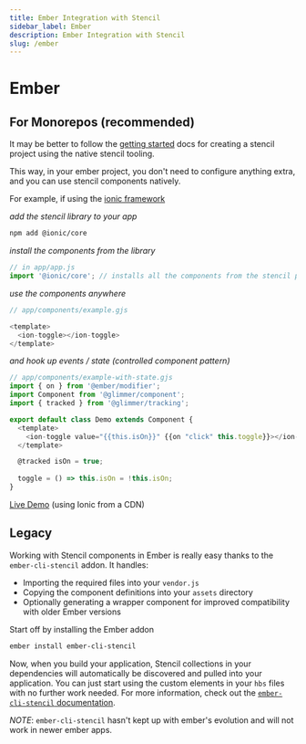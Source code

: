 ```yaml
---
title: Ember Integration with Stencil
sidebar_label: Ember
description: Ember Integration with Stencil
slug: /ember
---
```


# Ember

## For Monorepos (recommended)

It may be better to follow the [getting started](https://stenciljs.com/docs/getting-started) docs for creating a stencil project using the native stencil tooling.

This way, in your ember project, you don't need to configure anything extra, and you can use stencil components natively.

For example, if using the [ionic framework](https://ionicframework.com/)

_add the stencil library to your app_
```bash
npm add @ionic/core
```

_install the components from the library_
```js
// in app/app.js
import '@ionic/core'; // installs all the components from the stencil project
```

_use the components anywhere_
```js
// app/components/example.gjs

<template>
  <ion-toggle></ion-toggle>
</template>
```

_and hook up events / state (controlled component pattern)_
```js
// app/components/example-with-state.gjs
import { on } from '@ember/modifier';
import Component from '@glimmer/component';
import { tracked } from '@glimmer/tracking';

export default class Demo extends Component {
  <template>
    <ion-toggle value="{{this.isOn}}" {{on "click" this.toggle}}></ion-toggle>
  </template>

  @tracked isOn = true;
  
  toggle = () => this.isOn = !this.isOn;
}
```

[Live Demo](https://limber.glimdown.com/edit?c=MQAgqgzglgdg5iAygFwKYwMZQDYliAUQFsAjVAJwChKB9AQRhpAEMYIB3CkZAe24AsoEEAG0IyZhgDWPAG4UAZth7sQARwCuqcVB4wAuiLUBGfSAXkeREAAMAAgBkeABx42AdNSOmAXCH7IyM4QPgD0oeKSMvLkSiruGFahmtrIumyhAOwAbDkALAAMAMwArKGopBQAtCVVxlXsUMj8VRVk5FUY2FBV4uhY2FWsACZVzVDko87M5MgAnp1WrjDoyBBVMDzIDTzkUrBw1JQAPACEVVUglPjjwqjDTbsA5MIAREQzUsMqMCBEPMNUK8ADRXTggDCsEDdeStAAeqAwGjQEIBqBAJDmLGGD3gIFeMKB3D4zXRcAAVsJEoCFP1UJQLgA%2Bag2VkU4SE65EVyzEAAbxAehAAF9zJZrE87G0KKF-g8FFAKE8ANxcnnIEAAYSWelWYqsIElcG6RCIMsS3N1MGQKrVuw1AuQ5Ci9xF%2BoldmNUFNMqdUQOtsoXWYEGEABEKnxUHC0DBhsJtZaVtb%2BZQQCBjmhudhmGhmen00IAPIwPx8vm3dzFmDC4VpgvHEjkfMN9JjHhwY3ojD8RFSe4AXnLlertf5fKFry6UGkrwEQncvE72FQtcZx1CbaXXZb6cbzf3u4zJGRvF%2B5aFT2n0ie84gi47XbX0bQ5BgzFwPdYcFQG5PgT0FsNyzZwczzah0zsP1pFdasQAHbhyC0VV623Fd4JAAAKABKeDGTvKsIBLDDThHIiYFVdNKDrTMKlA3NUCAiAMHIKBnA1CByAwAdXgCIIQnCDBhhgdxKUBGFyHcFZkFCGBnCIUI7HSGdQkSchUFCB5xE3PQZ1EiBXnXCIWLY5BmXrY4I3%2BEBQmZYC6LAxjKFZGwgA&format=glimdown) (using Ionic from a CDN)

## Legacy

Working with Stencil components in Ember is really easy thanks to the `ember-cli-stencil` addon. It handles:

- Importing the required files into your `vendor.js`
- Copying the component definitions into your `assets` directory
- Optionally generating a wrapper component for improved compatibility with older Ember versions

Start off by installing the Ember addon

```bash
ember install ember-cli-stencil
```

Now, when you build your application, Stencil collections in your dependencies will automatically be discovered and pulled into your application. You can just start using the custom elements in your `hbs` files with no further work needed. For more information, check out the [`ember-cli-stencil` documentation](https://github.com/alexlafroscia/ember-cli-stencil).

_NOTE_: `ember-cli-stencil` hasn't kept up with ember's evolution and will not work in newer ember apps.
